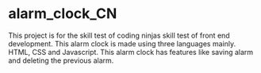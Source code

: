 # alarm_clock_CN
This project is for the skill test of coding ninjas skill test of front end development.
This alarm clock is made using three languages mainly. HTML, CSS and Javascript.
This alarm clock has features like saving alarm and deleting the previous alarm.
